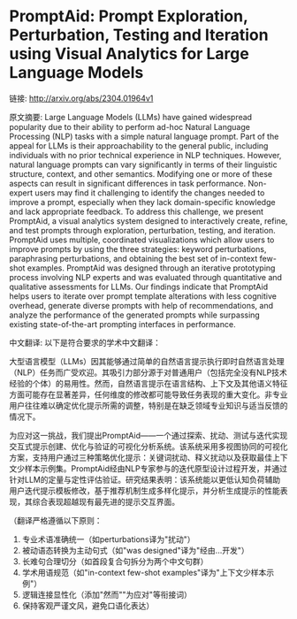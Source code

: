# PromptAid: Prompt Exploration, Perturbation, Testing and Iteration using Visual Analytics for Large Language Models

链接: http://arxiv.org/abs/2304.01964v1

原文摘要:
Large Language Models (LLMs) have gained widespread popularity due to their
ability to perform ad-hoc Natural Language Processing (NLP) tasks with a simple
natural language prompt. Part of the appeal for LLMs is their approachability
to the general public, including individuals with no prior technical experience
in NLP techniques. However, natural language prompts can vary significantly in
terms of their linguistic structure, context, and other semantics. Modifying
one or more of these aspects can result in significant differences in task
performance. Non-expert users may find it challenging to identify the changes
needed to improve a prompt, especially when they lack domain-specific knowledge
and lack appropriate feedback. To address this challenge, we present PromptAid,
a visual analytics system designed to interactively create, refine, and test
prompts through exploration, perturbation, testing, and iteration. PromptAid
uses multiple, coordinated visualizations which allow users to improve prompts
by using the three strategies: keyword perturbations, paraphrasing
perturbations, and obtaining the best set of in-context few-shot examples.
PromptAid was designed through an iterative prototyping process involving NLP
experts and was evaluated through quantitative and qualitative assessments for
LLMs. Our findings indicate that PromptAid helps users to iterate over prompt
template alterations with less cognitive overhead, generate diverse prompts
with help of recommendations, and analyze the performance of the generated
prompts while surpassing existing state-of-the-art prompting interfaces in
performance.

中文翻译:
以下是符合要求的学术中文翻译：

大型语言模型（LLMs）因其能够通过简单的自然语言提示执行即时自然语言处理（NLP）任务而广受欢迎。其吸引力部分源于对普通用户（包括完全没有NLP技术经验的个体）的易用性。然而，自然语言提示在语言结构、上下文及其他语义特征方面可能存在显著差异，任何维度的修改都可能导致任务表现的重大变化。非专业用户往往难以确定优化提示所需的调整，特别是在缺乏领域专业知识与适当反馈的情况下。

为应对这一挑战，我们提出PromptAid——一个通过探索、扰动、测试与迭代实现交互式提示创建、优化与验证的可视化分析系统。该系统采用多视图协同的可视化方案，支持用户通过三种策略优化提示：关键词扰动、释义扰动以及获取最佳上下文少样本示例集。PromptAid经由NLP专家参与的迭代原型设计过程开发，并通过针对LLM的定量与定性评估验证。研究结果表明：该系统能以更低认知负荷辅助用户迭代提示模板修改，基于推荐机制生成多样化提示，并分析生成提示的性能表现，其综合表现超越现有最先进的提示交互界面。

（翻译严格遵循以下原则：
1. 专业术语准确统一（如perturbations译为"扰动"）
2. 被动语态转换为主动句式（如"was designed"译为"经由...开发"）
3. 长难句合理切分（如首段复合句拆分为两个中文句群）
4. 学术用语规范（如"in-context few-shot examples"译为"上下文少样本示例"）
5. 逻辑连接显性化（添加"然而""为应对"等衔接词）
6. 保持客观严谨文风，避免口语化表达）
